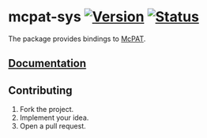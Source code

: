 # mcpat-sys [![Version][version-img]][version-url] [![Status][status-img]][status-url]

The package provides bindings to [McPAT][1].

## [Documentation][doc]

## Contributing

1. Fork the project.
2. Implement your idea.
3. Open a pull request.

[1]: http://www.hpl.hp.com/research/mcpat

[version-img]: https://img.shields.io/crates/v/mcpat-sys.svg
[version-url]: https://crates.io/crates/mcpat-sys
[status-img]: https://travis-ci.org/markov-chain/mcpat-sys.svg?branch=master
[status-url]: https://travis-ci.org/markov-chain/mcpat-sys
[doc]: https://markov-chain.github.io/mcpat-sys
